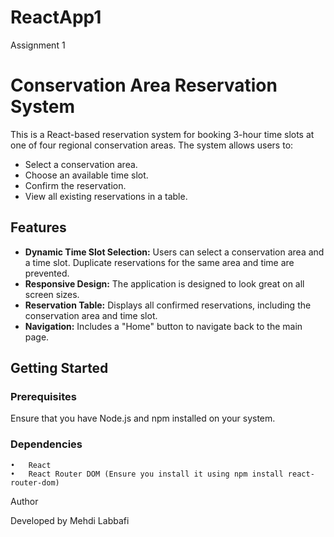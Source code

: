 # ReactApp1
Assignment 1

# Conservation Area Reservation System

This is a React-based reservation system for booking 3-hour time slots at one of four regional conservation areas. The system allows users to:
- Select a conservation area.
- Choose an available time slot.
- Confirm the reservation.
- View all existing reservations in a table.

## Features

- **Dynamic Time Slot Selection:** Users can select a conservation area and a time slot. Duplicate reservations for the same area and time are prevented.
- **Responsive Design:** The application is designed to look great on all screen sizes.
- **Reservation Table:** Displays all confirmed reservations, including the conservation area and time slot.
- **Navigation:** Includes a "Home" button to navigate back to the main page.

## Getting Started

### Prerequisites
Ensure that you have Node.js and npm installed on your system.

### Dependencies

	•	React
	•	React Router DOM (Ensure you install it using npm install react-router-dom)

Author

Developed by Mehdi Labbafi
